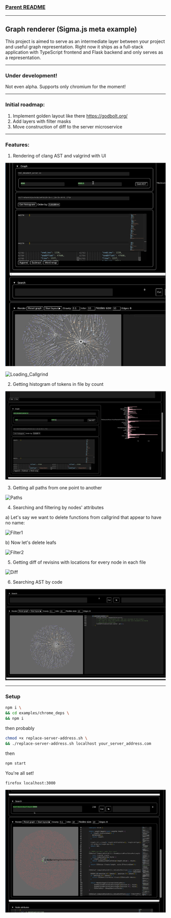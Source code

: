 ### [Parent README](https://github.com/jacomyal/sigma.js/blob/main/README.md)

---
## Graph renderer (Sigma.js meta example)
This project is aimed to serve as an intermediate layer between your project and useful graph representation. Right now it ships as a full-stack application with TypeScript frontend and Flask backend and only serves as a representation.

---
### Under development!
Not even alpha. Supports only chromium for the moment!

---
### Initial roadmap:
1. Implement golden layout like there https://godbolt.org/
2. Add layers with filter masks
3. Move construction of diff to the server microservice
---
### Features:
1. Rendering of clang AST and valgrind with UI

![Loading_AST](gif/loading-ast.gif)

![Loading_Callgrind](gif/callgrind-loading.gif)

2. Getting histogram of tokens in file by count

![Histogram](gif/hist.gif)

3. Getting all paths from one point to another

![Paths](gif/paths.gif)

4. Searching and filtering by nodes' attributes

  a) Let's say we want to delete functions from callgrind that appear to have no name:

  ![Filter1](gif/callgrind-filter-1.gif)

  b) Now let's delete leafs

  ![Filter2](gif/callgrind-filter-2.gif)

5. Getting diff of revisins with locations for every node in each file

![Diff](gif/diff.gif)

6. Searching AST by code

![Code](gif/code-search.gif)

---
### Setup
```bash
npm i \
&& cd examples/chrome_deps \
&& npm i
```
then probably
```bash
chmod +x replace-server-address.sh \
&& ./replace-server-address.sh localhost your_server_address.com
```
then
```bash
npm start
```
You're all set!
```bash
firefox localhost:3000
```

![Radius](gif/radius.gif)